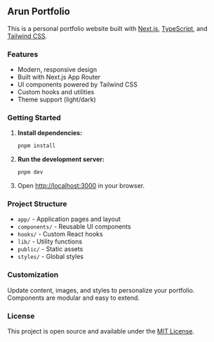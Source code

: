 ## Arun Portfolio

This is a personal portfolio website built with [Next.js](https://nextjs.org/), [TypeScript](https://www.typescriptlang.org/), and [Tailwind CSS](https://tailwindcss.com/).

### Features
- Modern, responsive design
- Built with Next.js App Router
- UI components powered by Tailwind CSS
- Custom hooks and utilities
- Theme support (light/dark)

### Getting Started

1. **Install dependencies:**
   ```sh
   pnpm install
   ```
2. **Run the development server:**
   ```sh
   pnpm dev
   ```
3. Open [http://localhost:3000](http://localhost:3000) in your browser.

### Project Structure

- `app/` - Application pages and layout
- `components/` - Reusable UI components
- `hooks/` - Custom React hooks
- `lib/` - Utility functions
- `public/` - Static assets
- `styles/` - Global styles

### Customization

Update content, images, and styles to personalize your portfolio. Components are modular and easy to extend.

### License

This project is open source and available under the [MIT License](LICENSE).
